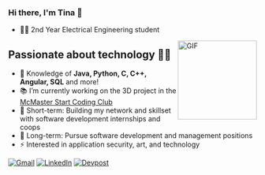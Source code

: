 ### Hi there, I'm Tina 👋
- 🧕🏻 2nd Year Electrical Engineering student

<img align="right" alt="GIF" height="160px" src="https://media.giphy.com/media/pYoYo824F0ENq5KRt7/giphy.gif" />


## Passionate about technology 👩‍💻
- :test_tube: Knowledge of **Java, Python, C, C++, Angular, SQL** and more!
- 📚 I’m currently working on the 3D project in the  [McMaster Start Coding Club](http://outreach.mcmaster.ca/)
- 🎈 Short-term: Building my network and skillset with software development internships and coops
- 🚀 Long-term: Pursue software development and management positions
- ⚡ Interested in application security, art, and technology

[![Gmail](https://img.shields.io/badge/-GMAIL-D14836?style=for-the-badge&logo=gmail&logoColor=white)](mailto:tina.ismail01@gmail.com)
[![LinkedIn](https://img.shields.io/badge/-LINKEDIN-0077B5?style=for-the-badge&logo=linkedin&logoColor=white)](https://www.linkedin.com/in/tina-ismail)
[![Devpost](https://img.shields.io/badge/-DEVPOST-003E54?style=for-the-badge&logo=devpost&logoColor=white)](https://devpost.com/tinaismail)
